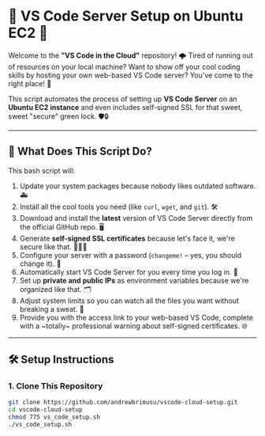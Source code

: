 # 🚀 VS Code Server Setup on Ubuntu EC2 🎉

Welcome to the **"VS Code in the Cloud"** repository! 🌩️ Tired of running out of resources on your local machine? Want to show off your cool coding skills by hosting your own web-based VS Code server? You've come to the right place! 🎯

This script automates the process of setting up **VS Code Server** on an **Ubuntu EC2 instance** and even includes self-signed SSL for that sweet, sweet "secure" green lock. 🛡️🔒

---

## 📜 What Does This Script Do?

This bash script will:
1. Update your system packages because nobody likes outdated software. 🚑
2. Install all the cool tools you need (like `curl`, `wget`, and `git`). 🛠️
3. Download and install the **latest** version of VS Code Server directly from the official GitHub repo. 🖥️
4. Generate **self-signed SSL certificates** because let's face it, we're secure like that. 🧙‍♂️✨
5. Configure your server with a password (`changeme!` – yes, you should change it). 🤫
6. Automatically start VS Code Server for you every time you log in. 🏁
7. Set up **private and public IPs** as environment variables because we're organized like that. 🗂️
8. Adjust system limits so you can watch all the files you want without breaking a sweat. 👀
9. Provide you with the access link to your web-based VS Code, complete with a ~totally~ professional warning about self-signed certificates. 🌐

---

## 🛠️ Setup Instructions

### 1. Clone This Repository
```bash
git clone https://github.com/andrewbrimusu/vscode-cloud-setup.git
cd vscode-cloud-setup
chmod 775 vs_code_setup.sh
./vs_code_setup.sh


